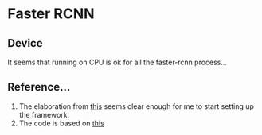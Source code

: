 ﻿# Faster RCNN
## Device
It seems that running on CPU is ok for all the faster-rcnn process...

## Reference...
1. The elaboration from [this](https://medium.com/@smallfishbigsea/faster-r-cnn-explained-864d4fb7e3f8) seems clear enough for me to start setting up the framework.
2. The code is based on [this](https://github.com/longcw/faster_rcnn_pytorch)
